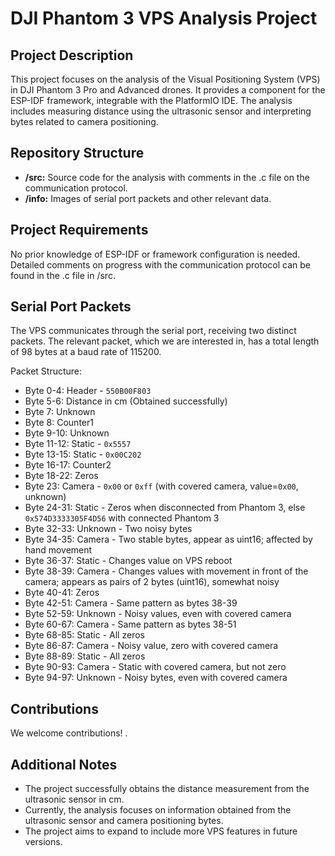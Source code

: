 # DJI Phantom 3 VPS Analysis Project

## Project Description
This project focuses on the analysis of the Visual Positioning System (VPS) in DJI Phantom 3 Pro and Advanced drones. It provides a component for the ESP-IDF framework, integrable with the PlatformIO IDE. The analysis includes measuring distance using the ultrasonic sensor and interpreting bytes related to camera positioning.

## Repository Structure
- **/src:** Source code for the analysis with comments in the .c file on the communication protocol.
- **/info:** Images of serial port packets and other relevant data.

## Project Requirements
No prior knowledge of ESP-IDF or framework configuration is needed. Detailed comments on progress with the communication protocol can be found in the .c file in /src.

## Serial Port Packets
The VPS communicates through the serial port, receiving two distinct packets. The relevant packet, which we are interested in, has a total length of 98 bytes at a baud rate of 115200.

Packet Structure:
- Byte 0-4: Header - `550B00F803`
- Byte 5-6: Distance in cm (Obtained successfully)
- Byte 7: Unknown
- Byte 8: Counter1
- Byte 9-10: Unknown
- Byte 11-12: Static - `0x5557`
- Byte 13-15: Static - `0x00C202`
- Byte 16-17: Counter2
- Byte 18-22: Zeros
- Byte 23: Camera - `0x00` or `0xff` (with covered camera, value=`0x00`, unknown)
- Byte 24-31: Static - Zeros when disconnected from Phantom 3, else `0x574D3333305F4D56` with connected Phantom 3
- Byte 32-33: Unknown - Two noisy bytes
- Byte 34-35: Camera - Two stable bytes, appear as uint16; affected by hand movement
- Byte 36-37: Static - Changes value on VPS reboot
- Byte 38-39: Camera - Changes values with movement in front of the camera; appears as pairs of 2 bytes (uint16), somewhat noisy
- Byte 40-41: Zeros
- Byte 42-51: Camera - Same pattern as bytes 38-39
- Byte 52-59: Unknown - Noisy values, even with covered camera
- Byte 60-67: Camera - Same pattern as bytes 38-51
- Byte 68-85: Static - All zeros
- Byte 86-87: Camera - Noisy value, zero with covered camera
- Byte 88-89: Static - All zeros
- Byte 90-93: Camera - Static with covered camera, but not zero
- Byte 94-97: Unknown - Noisy bytes, even with covered camera

## Contributions
We welcome contributions! .

## Additional Notes
- The project successfully obtains the distance measurement from the ultrasonic sensor in cm.
- Currently, the analysis focuses on information obtained from the ultrasonic sensor and camera positioning bytes.
- The project aims to expand to include more VPS features in future versions.